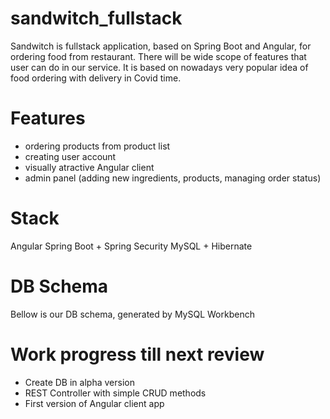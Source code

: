 # sandwitch_fullstack

Sandwitch is fullstack application, based on Spring Boot and Angular, for ordering food from restaurant. There will be wide scope of features that user can do in our service. It is based on nowadays very popular idea of food ordering with delivery in Covid time.

# Features
- ordering products from product list
- creating user account
- visually atractive Angular client 
- admin panel (adding new ingredients, products, managing order status)

# Stack
Angular
Spring Boot + Spring Security
MySQL + Hibernate

# DB Schema
Bellow is our DB schema, generated by MySQL Workbench


# Work progress till next review
* Create DB in alpha version
* REST Controller with simple CRUD methods
* First version of Angular client app
